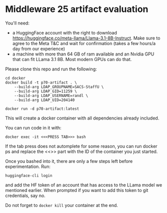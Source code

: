 # Middleware 25 artifact evaluation
You'll need:
- a HuggingFace account with the right to download https://huggingface.co/meta-llama/Llama-3.1-8B-Instruct.
Make sure to agree to the Meta T&C and wait for confirmation (takes a few hours/a day from our experience)
- a machine with more than 64 GB of ram available and an Nvidia GPU that can fit LLama 3.1 8B. Most modern GPUs can do that.

Please clone this repo and run the following:

```
cd docker
docker build -t p70-artifact . \
    --build-arg LDAP_GROUPNAME=SACS-StaffU \
    --build-arg LDAP_GID=11259 \
    --build-arg LDAP_USERNAME=randl \
    --build-arg LDAP_UID=204140

docker run -d p70-artifact:latest
```

This will create a docker container with all dependencies already included.

You can run code in it with:
```
docker exec -it <<<PRESS TAB>>> bash
```
If the tab press does not automplete for some reason, you can run docker ps and replace the <<<TAB>>> part with the ID of the container you just started.

Once you bashed into it, there are only a few steps left before experimentation. Run:

```
huggingface-cli login
```
and add the HF token of an account that has access to the LLama model we mentioned earlier. When prompted if you want
to add this token to git credentials, say no.




Do not forget to ```docker kill``` your container at the end.
